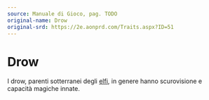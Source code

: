 ```yaml
---
source: Manuale di Gioco, pag. TODO
original-name: Drow
original-srd: https://2e.aonprd.com/Traits.aspx?ID=51
---
```


# Drow

I drow, parenti sotterranei degli [elfi](/tratti/elfo), in genere hanno
scurovisione e capacità magiche innate.
